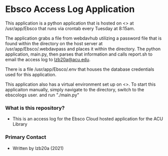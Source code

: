 # Ebsco Access Log Application #

This application is a python application that is hosted on <<SERVER NAME REDACTED>> at /usr/app/Ebsco that runs via crontab every Tuesday at 8:15am.

The application grabs a file from webdavhub utilizing a password file that is found within the directory on the host server at /usr/app/Ebsco/.webdavpass and places it within the directory. The python application, main.py, then parses that information and calls report.sh to email the access log to lzb20a@acu.edu.

There is a file /usr/app/Ebsco/.env that houses the database credentials used for this application.

This application also has a virtual environment set up on <<SERVER NAME REDACTED>>. To start this applicaiton manually, simply navigate to the directory, switch to the ebscologs user. and run "./main.py"

### What is this repository? ###

* This is an access log for the Ebsco Cloud hosted application for the ACU Library

### Primary Contact ###

* Written by lzb20a (2021)